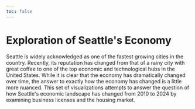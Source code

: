 ```yaml
---
toc: false
---
```



# Exploration of Seattle's Economy

Seattle is widely acknowledged as one of the fastest growing cities in the country. Recently, its reputation has changed from that of a rainy city with great coffee to one of the top economic and technological hubs in the United States. While it is clear that the economy has dramatically changed over time, the answer to exactly how the economy has changed is a little more nuanced. This set of visualizations attempts to answer the question of how Seattle's economic landscape has changed from 2010 to 2024 by examining business licenses and the housing market.
